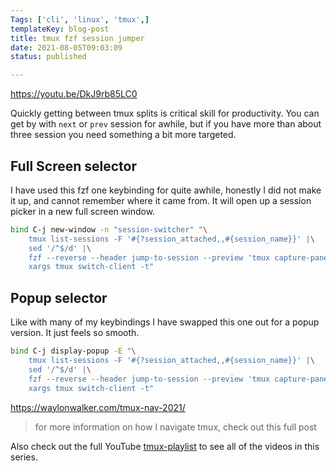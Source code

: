 ```yaml
---
Tags: ['cli', 'linux', 'tmux',]
templateKey: blog-post
title: tmux fzf session jumper
date: 2021-08-05T09:03:09
status: published

---
```


https://youtu.be/DkJ9rb85LC0

Quickly getting between tmux splits is critical skill for productivity.  You
can get by with `next` or `prev` session for awhile, but if you have more than
about three session you need something a bit more targeted.


## Full Screen selector

I have used this fzf one keybinding for quite awhile,  honestly I did not make
it up, and cannot remember where it came from. It will open up a session picker
in a new full screen window.

``` bash
bind C-j new-window -n "session-switcher" "\
    tmux list-sessions -F '#{?session_attached,,#{session_name}}' |\
    sed '/^$/d' |\
    fzf --reverse --header jump-to-session --preview 'tmux capture-pane -pt {}'  |\
    xargs tmux switch-client -t"

```

## Popup selector

Like with many of my keybindings I have swapped this one out for a popup
version.  It just feels so smooth.

``` bash
bind C-j display-popup -E "\
    tmux list-sessions -F '#{?session_attached,,#{session_name}}' |\
    sed '/^$/d' |\
    fzf --reverse --header jump-to-session --preview 'tmux capture-pane -pt {}'  |\
    xargs tmux switch-client -t"
```

https://waylonwalker.com/tmux-nav-2021/

> for more information on how I navigate tmux, check out this full post


Also check out the full YouTube
[tmux-playlist](https://www.youtube.com/playlist?list=PLTRNG6WIHETB4reAxbWza3CZeP9KL6Bkr)
to see all of the videos in this series.
